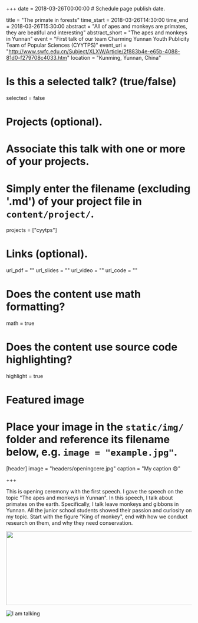 +++
date = 2018-03-26T00:00:00  # Schedule page publish date.

title = "The primate in forests"
time_start = 2018-03-26T14:30:00
time_end = 2018-03-26T15:30:00
abstract = "All of apes and monkeys are primates, they are beatiful and interesting"
abstract_short = "The apes and monkeys in Yunnan"
event = "First talk of our team Charming Yunnan Youth Publicity Team of Popular Sciences (CYYTPS)"
event_url = "http://www.swfc.edu.cn/Subject/XLXW/Article/2f883b4e-e65b-4088-81d0-f279708c4033.htm"
location = "Kunming, Yunnan, China"

# Is this a selected talk? (true/false)
selected = false

# Projects (optional).
#   Associate this talk with one or more of your projects.
#   Simply enter the filename (excluding '.md') of your project file in `content/project/`.
projects = ["cyytps"]

# Links (optional).
url_pdf = ""
url_slides = ""
url_video = ""
url_code = ""

# Does the content use math formatting?
math = true

# Does the content use source code highlighting?
highlight = true

# Featured image
# Place your image in the `static/img/` folder and reference its filename below, e.g. `image = "example.jpg"`.
[header]
image = "headers/openingcere.jpg"
caption = "My caption :smile:"

+++

This is opening ceremony with the first speech. I gave the speech on the topic "The apes and monkeys in Yunnan". In this speech, I talk about primates on the earth. Specifically, I talk leave monkeys and gibbons in Yunnan. All the junior school students showed their passion and curiosity on my topic. Start with the figure "King of monkey", end with how we conduct research on them, and why they need conservation.

<img src="/img/talking1.jpg" width="1000px" height="200px" />


![I am talking](/img/talking2.jpg)

